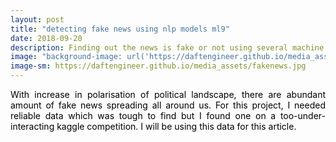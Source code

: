 ```yaml
---
layout: post
title: "detecting fake news using nlp models ml9"
date: 2018-09-20
description: Finding out the news is fake or not using several machine learning models.
image: "background-image: url('https://daftengineer.github.io/media_assets/fakenews.jpg');"
image-sm: https://daftengineer.github.io/media_assets/fakenews.jpg
---
```


<div style="color:black;"><p></p>

<p style="text-align:justify;">With increase in polarisation of political landscape, there are abundant amount of fake news spreading all around us. For this project, I needed reliable data which was tough to find but I found one on a too-under-interacting kaggle competition. I will be using this data for this article. </p>
<p style="text-align:justify;"></p>
<p style="text-align:justify;"></p>
<p style="text-align:justify;"></p>
<p style="text-align:justify;"></p>
<p style="text-align:justify;"></p>
<p style="text-align:justify;"></p>
 </div>

